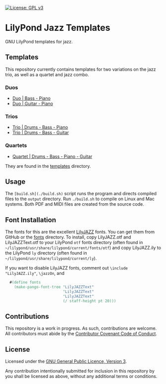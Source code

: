 [![License: GPL v3](https://img.shields.io/badge/License-GPLv3-blue.svg)](https://www.gnu.org/licenses/gpl-3.0)


# LilyPond Jazz Templates

GNU LilyPond templates for jazz.

## Templates

This repository currently contains templates for two variations on the jazz trio, as well as a quartet and jazz combo.

### Duos

- [Duo | Bass - Piano](./templates/bass-piano-duo.ly)
- [Duo | Guitar - Piano](./templates/guitar-piano-duo.ly)

### Trios

- [Trio | Drums - Bass - Piano](./templates/piano-trio.ly)
- [Trio | Drums - Bass - Guitar](./templates/guitar-trio.ly)

### Quartets

- [Quartet | Drums - Bass - Piano - Guitar](./templates/piano-guitar-quartet.ly)

They are found in the [templates](./templates) directory. 

## Usage 

The `[build.sh](./build.sh)` script runs the program and directs compiled files to the `output` directory. Run `./build.sh` to compile on Linux and Mac systems. Both PDF and MIDI files are created from the source code. 

## Font Installation 

The fonts for this are the excellent [LilyJAZZ](https://github.com/OpenLilyPondFonts/lilyjazz) fonts. You can get them from GitHub or the [fonts](./fonts) directory. To install, copy LilyJAZZ.otf and LilyJAZZText.otf to your LilyPond `otf` fonts directory (often found in `~/lilypond/usr/share/lilypond/current/fonts/otf`) and copy LilyJAZZ.ily to the LilyPond `ly` directory (often found in `~/lilypond/usr/share/lilypond/current/ly`). 

If you want to disable LilyJAZZ fonts, comment out `\include "LilyJAZZ.ily"`, `\jazzOn`, and 

```lilypond
  #(define fonts
    (make-pango-font-tree "LilyJAZZText"
                          "LilyJAZZText"
                          "LilyJAZZText"
                          (/ staff-height pt 20)))
```

## Contributions

This repository is a work in progress. As such, contributions are welcome. All contributors must abide by the [Contributor Covenant Code of Conduct](./CODE_OF_CONDUCT.md). 

## License

Licensed under the [GNU General Public Licence, Version 3](./LICENCE).

Any contribution intentionally submitted for inclusion in this repository by you shall be licensed as above, without any additional terms or conditions.